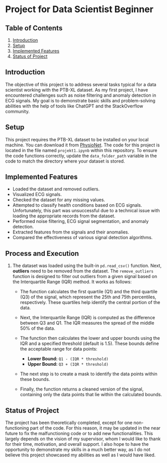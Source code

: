 # Project for Data Scientist Beginner

## Table of Contents
1. [Introduction](#introduction)
2. [Setup](#setup)
3. [Implemented Features](#implemented-features)
4. [Status of Project](#status-of-project)

## Introduction
The objective of this project is to address several tasks typical for a data scientist working with the PTB-XL dataset. As my first project, I have encountered challenges such as noise filtering and anomaly detection in ECG signals. My goal is to demonstrate basic skills and problem-solving abilities with the help of tools like ChatGPT and the StackOverflow community.

## Setup
This project requires the PTB-XL dataset to be installed on your local machine. You can download it from [PhysioNet](https://physionet.org/content/ptb-xl/1.0.3/). The code for this project is located in the file named `projekt1.ipynb` within this repository. To ensure the code functions correctly, update the `data_folder_path` variable in the code to match the directory where your dataset is stored.

## Implemented Features
- Loaded the dataset and removed outliers.
- Visualized ECG signals.
- Checked the dataset for any missing values.
- Attempted to classify health conditions based on ECG signals. Unfortunately, this part was unsuccessful due to a technical issue with loading the appropriate records from the dataset.
- Performed noise filtering, ECG signal segmentation, and anomaly detection.
- Extracted features from the signals and their anomalies.
- Compared the effectiveness of various signal detection algorithms.

## Process and Execution
1. The dataset was loaded using the built-in `pd.read_csv()` function. Next, **outliers** need to be removed from the dataset. The `remove_outliers` function is designed to filter out outliers from a given signal based on the Interquartile Range (IQR) method. It works as follows:

   - The function calculates the first quartile (Q1) and the third quartile (Q3) of the signal, which represent the 25th and 75th percentiles, respectively. These quartiles help identify the central portion of the data.
   
   - Next, the Interquartile Range (IQR) is computed as the difference between Q3 and Q1. The IQR measures the spread of the middle 50% of the data.
   
   - The function then calculates the lower and upper bounds using the IQR and a specified threshold (default is 1.5). These bounds define the acceptable range for data points:
     - **Lower Bound:** `Q1 - (IQR * threshold)`
     - **Upper Bound:** `Q3 + (IQR * threshold)`

   - The next step is to create a mask to identify the data points within these bounds.
   
   - Finally, the function returns a cleaned version of the signal, containing only the data points that lie within the calculated bounds.


## Status of Project
The project has been theoretically completed, except for one non-functioning part of the code. For this reason, it may be updated in the near future to fix the malfunctioning code or to add new functionalities. This largely depends on the vision of my supervisor, whom I would like to thank for their time, motivation, and overall support. I also hope to have the opportunity to demonstrate my skills in a much better way, as I do not believe this project showcased my abilities as well as I would have liked.
